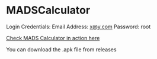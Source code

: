 # MADSCalculator


Login Credentials:
Email Address: x@y.com
Password: root

[Check MADS Calculator in action here](https://vimeo.com/576158952)

You can download the .apk file from releases
